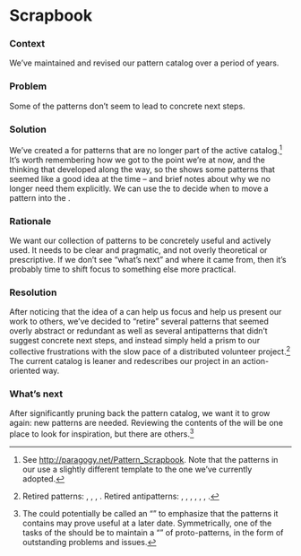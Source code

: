 ---
---

Scrapbook 
=========

### Context 

We’ve maintained and revised our pattern catalog over a period of years.

### Problem 

Some of the patterns don’t seem to lead to concrete next steps.

### Solution 

We’ve created a for patterns that are no longer part of the active
catalog.[^1] It’s worth remembering how we got to the point we’re at
now, and the thinking that developed along the way, so the shows some
patterns that seemed like a good idea at the time – and brief notes
about why we no longer need them explicitly. We can use the to decide
when to move a pattern into the .

### Rationale 

We want our collection of patterns to be concretely useful and actively
used. It needs to be clear and pragmatic, and not overly theoretical or
prescriptive. If we don’t see “what’s next” and where it came from, then
it’s probably time to shift focus to something else more practical.

### Resolution 

After noticing that the idea of a can help us focus and help us present
our work to others, we’ve decided to “retire” several patterns that
seemed overly abstract or redundant as well as several antipatterns that
didn’t suggest concrete next steps, and instead simply held a prism to
our collective frustrations with the slow pace of a distributed
volunteer project.[^2] The current catalog is leaner and redescribes our
project in an action-oriented way.

### What’s next 

After significantly pruning back the pattern catalog, we want it to grow
again: new patterns are needed. Reviewing the contents of the will be
one place to look for inspiration, but there are others.[^3]

[^1]: See <http://paragogy.net/Pattern_Scrapbook>. Note that the
    patterns in our use a slightly different template to the one we’ve
    currently adopted.

[^2]: Retired patterns: , , , . Retired antipatterns: , , , , , , .

[^3]: The could potentially be called an “” to emphasize that the
    patterns it contains may prove useful at a later date.
    Symmetrically, one of the tasks of the should be to maintain a “” of
    proto-patterns, in the form of outstanding problems and issues.

